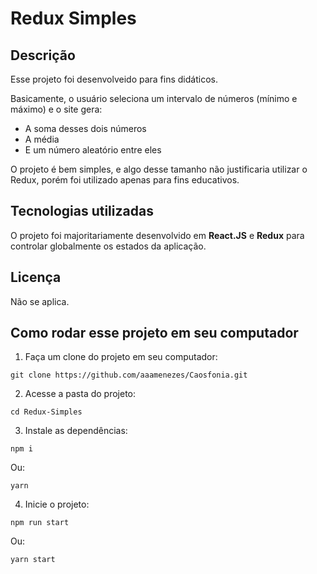 # Redux Simples

## Descrição

Esse projeto foi desenvolveido para fins didáticos.

Basicamente, o usuário seleciona um intervalo de números (mínimo e máximo) e o site gera:

- A soma desses dois números
- A média
- E um número aleatório entre eles

O projeto é bem simples, e algo desse tamanho não justificaria utilizar o Redux, porém foi utilizado apenas para fins educativos.

## Tecnologias utilizadas

O projeto foi majoritariamente desenvolvido em **React.JS** e **Redux** para controlar globalmente os estados da aplicação.

## Licença

Não se aplica.

## Como rodar esse projeto em seu computador

1. Faça um clone do projeto em seu computador:

```
git clone https://github.com/aaamenezes/Caosfonia.git
```

2. Acesse a pasta do projeto:

```
cd Redux-Simples
```

3. Instale as dependências:

```
npm i
```

Ou:

```
yarn
```

4. Inicie o projeto:

```
npm run start
```

Ou: 

```
yarn start
```
